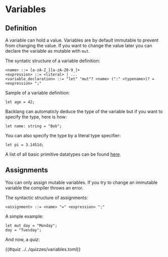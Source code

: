 # Variables

## Definition

A variable can hold a value. Variables are by default immutable to prevent from changing the value. If you want to change the value later you can declare the variable as mutable with `mut`.

The syntatic structure of a variable definition:
```ebnf
<name> ::= [a-zA-Z_][a-zA-Z0-9_]+
<expression> ::= <literal> | ...
<variable_declaration> ::= "let" "mut"? <name> (":" <typename>)? = <expression> ";"
```

Sample of a variable definition:

```back
let age = 42;
```

Backlang can automaticly deduce the type of the variable but if you want to specify the type, here is how:

```back
let name: string = "Bob";
```

You can also specify the type by a literal type specifier:

```back
let pi = 3.1451d;
```

A list of all basic primitive datatypes can be found [here](/primitive-datatypes.md).

## Assignments

You can only assign mutable variables. If you try to change an immutable variable the compiler throws an error.

The syntactic structure of assignments:
```ebnf
<assignment> ::= <name> "=" <expression> ";"
```

A simple example:
```back
let mut day = "Monday";
day = "Tuesday";
```

And now, a _quiz_:

{{#quiz ../../quizzes/variables.toml}}